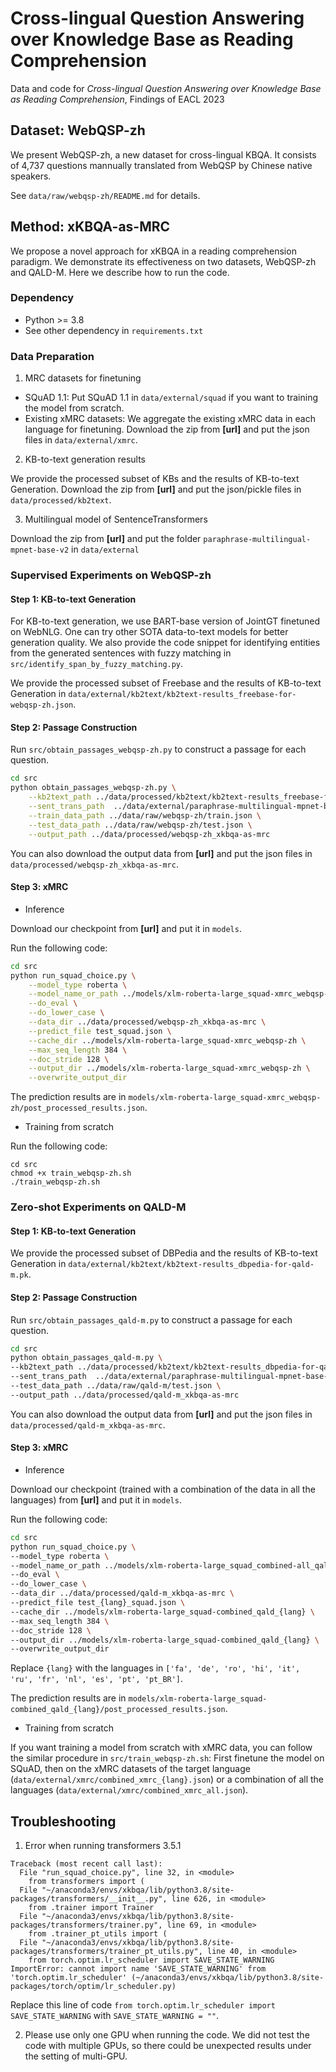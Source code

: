 # Cross-lingual Question Answering over Knowledge Base as Reading Comprehension
Data and code for *Cross-lingual Question Answering over Knowledge Base as Reading Comprehension*, Findings of EACL 2023

## Dataset: WebQSP-zh
We present WebQSP-zh, a new dataset for cross-lingual KBQA.
It consists of 4,737 questions mannually translated from WebQSP by Chinese native speakers.

See `data/raw/webqsp-zh/README.md` for details.

## Method: xKBQA-as-MRC
We propose a novel approach for xKBQA in a reading comprehension paradigm. 
We demonstrate its effectiveness on two datasets, WebQSP-zh and QALD-M.
Here we describe how to run the code.

### Dependency
* Python >= 3.8
* See other dependency in `requirements.txt`

### Data Preparation
1. MRC datasets for finetuning

* SQuAD 1.1: Put SQuAD 1.1 in `data/external/squad` if you want to training the model from scratch.
* Existing xMRC datasets: We aggregate the existing xMRC data in each language for finetuning. Download the zip from **[url]** and put the json files in `data/external/xmrc`.

2. KB-to-text generation results

We provide the processed subset of KBs and the results of KB-to-text Generation.
Download the zip from **[url]** and put the json/pickle files in `data/processed/kb2text`.

3. Multilingual model of SentenceTransformers

Download the zip from **[url]** and put the folder `paraphrase-multilingual-mpnet-base-v2` in `data/external`


### Supervised Experiments on WebQSP-zh
#### Step 1: KB-to-text Generation
For KB-to-text generation, we use BART-base version of JointGT finetuned on WebNLG.
One can try other SOTA data-to-text models for better generation quality. 
We also provide the code snippet for identifying entities from the generated sentences with fuzzy matching in `src/identify_span_by_fuzzy_matching.py`.  

We provide the processed subset of Freebase and the results of KB-to-text Generation in `data/external/kb2text/kb2text-results_freebase-for-webqsp-zh.json`.

#### Step 2: Passage Construction
Run `src/obtain_passages_webqsp-zh.py` to construct a passage for each question.

```bash
cd src
python obtain_passages_webqsp-zh.py \
    --kb2text_path ../data/processed/kb2text/kb2text-results_freebase-for-webqsp-zh.json \
    --sent_trans_path  ../data/external/paraphrase-multilingual-mpnet-base-v2 \
    --train_data_path ../data/raw/webqsp-zh/train.json \
    --test_data_path ../data/raw/webqsp-zh/test.json \
    --output_path ../data/processed/webqsp-zh_xkbqa-as-mrc 
```

You can also download the output data from **[url]** and put the json files in `data/processed/webqsp-zh_xkbqa-as-mrc`.

#### Step 3: xMRC

* Inference
  
Download our checkpoint from **[url]** and put it in `models`.

Run the following code:
```bash
cd src
python run_squad_choice.py \
    --model_type roberta \
    --model_name_or_path ../models/xlm-roberta-large_squad-xmrc_webqsp-zh \
    --do_eval \
    --do_lower_case \
    --data_dir ../data/processed/webqsp-zh_xkbqa-as-mrc \
    --predict_file test_squad.json \
    --cache_dir ../models/xlm-roberta-large_squad-xmrc_webqsp-zh \
    --max_seq_length 384 \
    --doc_stride 128 \
    --output_dir ../models/xlm-roberta-large_squad-xmrc_webqsp-zh \
    --overwrite_output_dir
```
The prediction results are in `models/xlm-roberta-large_squad-xmrc_webqsp-zh/post_processed_results.json`.

* Training from scratch
  
Run the following code:
```
cd src
chmod +x train_webqsp-zh.sh
./train_webqsp-zh.sh
```


### Zero-shot Experiments on QALD-M
#### Step 1: KB-to-text Generation

We provide the processed subset of DBPedia and the results of KB-to-text Generation in `data/external/kb2text/kb2text-results_dbpedia-for-qald-m.pk`.

#### Step 2: Passage Construction

Run `src/obtain_passages_qald-m.py` to construct a passage for each question.

```bash
cd src
python obtain_passages_qald-m.py \
--kb2text_path ../data/processed/kb2text/kb2text-results_dbpedia-for-qald-m.pk \
--sent_trans_path  ../data/external/paraphrase-multilingual-mpnet-base-v2 \
--test_data_path ../data/raw/qald-m/test.json \
--output_path ../data/processed/qald-m_xkbqa-as-mrc 
```

You can also download the output data from **[url]** and put the json files in `data/processed/qald-m_xkbqa-as-mrc`.

#### Step 3: xMRC

* Inference
  
Download our checkpoint (trained with a combination of the data in all the languages) from **[url]** and put it in `models`.


Run the following code:
```bash
cd src
python run_squad_choice.py \
--model_type roberta \
--model_name_or_path ../models/xlm-roberta-large_squad_combined-all_qald-m \
--do_eval \
--do_lower_case \
--data_dir ../data/processed/qald-m_xkbqa-as-mrc \
--predict_file test_{lang}_squad.json \
--cache_dir ../models/xlm-roberta-large_squad-combined_qald_{lang} \
--max_seq_length 384 \
--doc_stride 128 \
--output_dir ../models/xlm-roberta-large_squad-combined_qald_{lang} \
--overwrite_output_dir
```

Replace `{lang}` with the languages in `['fa', 'de', 'ro', 'hi', 'it', 'ru', 'fr', 'nl', 'es', 'pt', 'pt_BR']`.

The prediction results are in `models/xlm-roberta-large_squad-combined_qald_{lang}/post_processed_results.json`.

* Training from scratch

If you want training a model from scratch with xMRC data, you can follow the similar procedure in `src/train_webqsp-zh.sh`: First finetune the model on SQuAD, then on the xMRC datasets of the target language (`data/external/xmrc/combined_xmrc_{lang}.json`) or a combination of all the languages (`data/external/xmrc/combined_xmrc_all.json`).


## Troubleshooting
1. Error when running transformers 3.5.1
```
Traceback (most recent call last):
  File "run_squad_choice.py", line 32, in <module>
    from transformers import (
  File "~/anaconda3/envs/xkbqa/lib/python3.8/site-packages/transformers/__init__.py", line 626, in <module>
    from .trainer import Trainer
  File "~/anaconda3/envs/xkbqa/lib/python3.8/site-packages/transformers/trainer.py", line 69, in <module>
    from .trainer_pt_utils import (
  File "~/anaconda3/envs/xkbqa/lib/python3.8/site-packages/transformers/trainer_pt_utils.py", line 40, in <module>
    from torch.optim.lr_scheduler import SAVE_STATE_WARNING
ImportError: cannot import name 'SAVE_STATE_WARNING' from 'torch.optim.lr_scheduler' (~/anaconda3/envs/xkbqa/lib/python3.8/site-packages/torch/optim/lr_scheduler.py)
```
Replace this line of code `from torch.optim.lr_scheduler import SAVE_STATE_WARNING` with `SAVE_STATE_WARNING = ""`.

2. Please use only one GPU when running the code. We did not test the code with multiple GPUs, so there could be unexpected results under the setting of multi-GPU. 